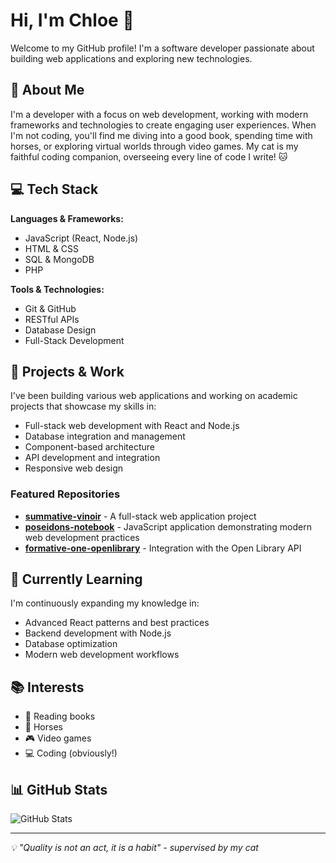 # Hi, I'm Chloe 👋

Welcome to my GitHub profile! I'm a software developer passionate about building web applications and exploring new technologies.

## 🚀 About Me

I'm a developer with a focus on web development, working with modern frameworks and technologies to create engaging user experiences. When I'm not coding, you'll find me diving into a good book, spending time with horses, or exploring virtual worlds through video games. My cat is my faithful coding companion, overseeing every line of code I write! 🐱

## 💻 Tech Stack

**Languages & Frameworks:**
- JavaScript (React, Node.js)
- HTML & CSS
- SQL & MongoDB
- PHP

**Tools & Technologies:**
- Git & GitHub
- RESTful APIs
- Database Design
- Full-Stack Development

## 🔧 Projects & Work

I've been building various web applications and working on academic projects that showcase my skills in:
- Full-stack web development with React and Node.js
- Database integration and management
- Component-based architecture
- API development and integration
- Responsive web design

### Featured Repositories
- [**summative-vinoir**](https://github.com/corbyn-jpg/summative-vinoir) - A full-stack web application project
- [**poseidons-notebook**](https://github.com/corbyn-jpg/poseidons-notebook) - JavaScript application demonstrating modern web development practices
- [**formative-one-openlibrary**](https://github.com/corbyn-jpg/formative-one-openlibrary) - Integration with the Open Library API

## 🌱 Currently Learning

I'm continuously expanding my knowledge in:
- Advanced React patterns and best practices
- Backend development with Node.js
- Database optimization
- Modern web development workflows

## 📚 Interests

- 📖 Reading books
- 🐴 Horses
- 🎮 Video games
- 💻 Coding (obviously!)

## 📊 GitHub Stats

![GitHub Stats](https://github-readme-stats.vercel.app/api?username=corbyn-jpg&show_icons=true&theme=radical)

---

*💡 "Quality is not an act, it is a habit" - supervised by my cat*
